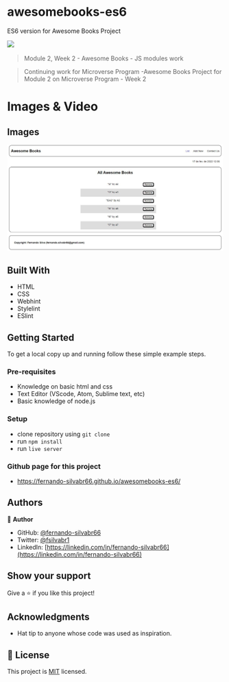 # awesomebooks-es6
ES6 version for Awesome Books Project

![](https://img.shields.io/badge/Microverse-blueviolet)


> Module 2, Week 2 - Awesome Books - JS modules work

> Continuing work for Microverse Program -Awesome Books Project for Module 2 on Microverse Program - Week 2


# Images & Video

## Images

![screenshot](app-screenshot.JPG)

## Built With

- HTML
- CSS
- Webhint
- Stylelint
- ESlint

## Getting Started

To get a local copy up and running follow these simple example steps.

### Pre-requisites

- Knowledge on basic html and css
- Text Editor (VScode, Atom, Sublime text, etc)
- Basic knowledge of node.js

### Setup

- clone repository using `git clone`
- run `npm install`
- run `live server`

### Github page for this project

- https://fernando-silvabr66.github.io/awesomebooks-es6/


## Authors

👤 **Author**

- GitHub: [@fernando-silvabr66](https://github.com/fernando-silvabr66)
- Twitter: [@fsilvabr1](https://twitter.com/fsilvabr1)
- LinkedIn: [https://linkedin.com/in/fernando-silvabr66](https://linkedin.com/in/fernando-silvabr66)

## Show your support

Give a ⭐️ if you like this project!

## Acknowledgments

- Hat tip to anyone whose code was used as inspiration.

## 📝 License

This project is [MIT](./MIT.md) licensed.
